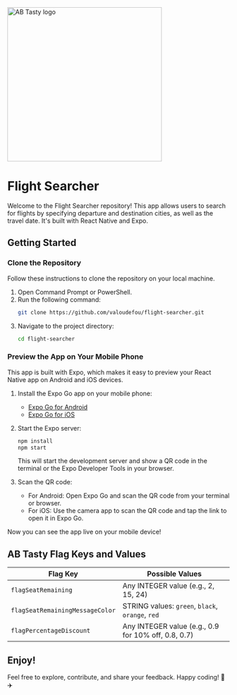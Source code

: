 <img src="https://content.partnerpage.io/eyJidWNrZXQiOiJwYXJ0bmVycGFnZS5wcm9kIiwia2V5IjoibWVkaWEvY29udGFjdF9pbWFnZXMvMDUwNGZlYTYtOWIxNy00N2IyLTg1YjUtNmY5YTZjZWU5OTJiLzI1NjhmYjk4LTQwM2ItNGI2OC05NmJiLTE5YTg1MzU3ZjRlMS5wbmciLCJlZGl0cyI6eyJ0b0Zvcm1hdCI6IndlYnAiLCJyZXNpemUiOnsid2lkdGgiOjEyMDAsImhlaWdodCI6NjI3LCJmaXQiOiJjb250YWluIiwiYmFja2dyb3VuZCI6eyJyIjoyNTUsImciOjI1NSwiYiI6MjU1LCJhbHBoYSI6MH19fX0=" alt="AB Tasty logo" width="350"/>

# Flight Searcher

Welcome to the Flight Searcher repository! This app allows users to search for flights by specifying departure and destination cities, as well as the travel date. It's built with React Native and Expo.

## Getting Started

### Clone the Repository
Follow these instructions to clone the repository on your local machine.

1. Open Command Prompt or PowerShell.
2. Run the following command:
   ```bash
   git clone https://github.com/valoudefou/flight-searcher.git
   ```
3. Navigate to the project directory:
   ```bash
   cd flight-searcher
   ```

### Preview the App on Your Mobile Phone
This app is built with Expo, which makes it easy to preview your React Native app on Android and iOS devices.

1. Install the Expo Go app on your mobile phone:
   - [Expo Go for Android](https://play.google.com/store/apps/details?id=host.exp.exponent)
   - [Expo Go for iOS](https://apps.apple.com/us/app/expo-go/id982107779)

2. Start the Expo server:
   ```bash
   npm install
   npm start
   ```
   This will start the development server and show a QR code in the terminal or the Expo Developer Tools in your browser.

3. Scan the QR code:
   - For Android: Open Expo Go and scan the QR code from your terminal or browser.
   - For iOS: Use the camera app to scan the QR code and tap the link to open it in Expo Go.

Now you can see the app live on your mobile device!

## AB Tasty Flag Keys and Values

| Flag Key                     | Possible Values                                   |
|------------------------------|---------------------------------------------------|
| `flagSeatRemaining`          | Any INTEGER value (e.g., 2, 15, 24)         |
| `flagSeatRemainingMessageColor` | STRING values: `green`, `black`, `orange`, `red` |
| `flagPercentageDiscount`     | Any INTEGER value (e.g., 0.9 for 10% off, 0.8, 0.7)          |

## Enjoy!

Feel free to explore, contribute, and share your feedback. Happy coding! 🚀✈️
